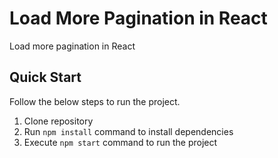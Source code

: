 # Load More Pagination in React

Load more pagination in React

## Quick Start

Follow the below steps to run the project.

1. Clone repository
2. Run `npm install` command to install dependencies
3. Execute `npm start` command to run the project

